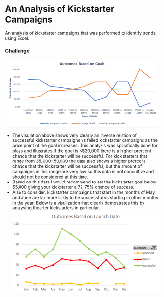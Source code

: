 # An Analysis of Kickstarter Campaigns
An analysis of kickstarter campaigns that was performed to identify trends using Excel.
### Challange
![Outcomes Based on Goals](https://github.com/ejlaflure/kickstarter-analysis/blob/master/Outcomes%20Based%20on%20Goals.png)
- The visulation above shows very clearly an inverse relation of successful kickstarter campaigns vs failed kickstarter campaigns as the price point of the goal increases. This analysis was spacifically done for plays and illustrates if the goal is <$20,000 there is a higher prercent chance that the kickstarter will be successful. For kick starters that range from $35,000-$50,000 the data also shows a higher prercent chance that the kickstarter will be successful, but the amount of campaigns in this range are very low so this data is not concultive and should not be considered at this time. 
- Based on this data I would recommend to set the kickstarter goal below $5,000 giving your kickstarter a 72-75% chance of success.
- Also to consider, kickstarter campaigns that start in the months of May and June are far more lickly to be successful vs starting in other months in the year. Below is a visulization that clearly demostrates this by analysing thearter kickstarters in particular.
![Outcomes Based on Launch Date](https://github.com/ejlaflure/kickstarter-analysis/blob/master/Outcomes%20Based%20on%20Launch%20Date.png)
